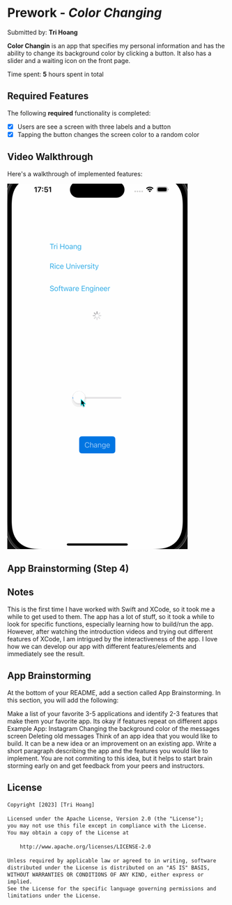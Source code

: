# Prework - *Color Changing*

Submitted by: **Tri Hoang**

**Color Changin** is an app that specifies my personal information and has the ability to change its background color by clicking a button. It also has a slider and a waiting icon on the front page.

Time spent: **5** hours spent in total

## Required Features

The following **required** functionality is completed:

- [x] Users are see a screen with three labels and a button
- [x] Tapping the button changes the screen color to a random color
 
## Video Walkthrough

Here's a walkthrough of implemented features:

<img src='https://github.com/trihoang0809/ios101_prework/blob/main/colorchanging.gif' />

## App Brainstorming (Step 4)

## Notes

This is the first time I have worked with Swift and XCode, so it took me a while to get used to them. The app has a lot of stuff, so it took a while to look for specific functions, especially learning how to build/run the app. However, after watching the introduction videos and trying out different features of XCode, I am intrigued by the interactiveness of the app. I love how we can develop our app with different features/elements and immediately see the result.

## App Brainstorming
At the bottom of your README, add a section called App Brainstorming. In this section, you will add the following:

Make a list of your favorite 3-5 applications and identify 2-3 features that make them your favorite app. Its okay if features repeat on different apps
Example App: Instagram
Changing the background color of the messages screen
Deleting old messages
Think of an app idea that you would like to build. It can be a new idea or an improvement on an existing app. Write a short paragraph describing the app and the features you would like to implement. You are not commiting to this idea, but it helps to start brain storming early on and get feedback from your peers and instructors.


## License

    Copyright [2023] [Tri Hoang]

    Licensed under the Apache License, Version 2.0 (the "License");
    you may not use this file except in compliance with the License.
    You may obtain a copy of the License at

        http://www.apache.org/licenses/LICENSE-2.0

    Unless required by applicable law or agreed to in writing, software
    distributed under the License is distributed on an "AS IS" BASIS,
    WITHOUT WARRANTIES OR CONDITIONS OF ANY KIND, either express or implied.
    See the License for the specific language governing permissions and
    limitations under the License.
